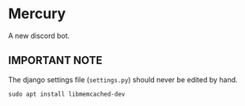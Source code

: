 # Mercury
A new discord bot.

## IMPORTANT NOTE
The django settings file (`settings.py`) should never be edited by hand.

`sudo apt install libmemcached-dev`

